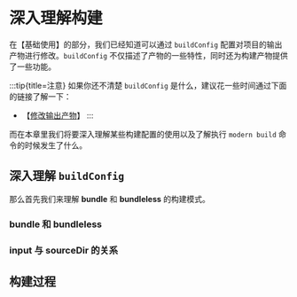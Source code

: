# 深入理解构建

在【基础使用】的部分，我们已经知道可以通过 `buildConfig` 配置对项目的输出产物进行修改。`buildConfig` 不仅描述了产物的一些特性，同时还为构建产物提供了一些功能。

:::tip{title=注意}
如果你还不清楚 `buildConfig` 是什么，建议花一些时间通过下面的链接了解一下：

* 【[修改输出产物](/zh/guide/modify-output-product)】
:::

而在本章里我们将要深入理解某些构建配置的使用以及了解执行 `modern build` 命令的时候发生了什么。

## 深入理解 `buildConfig`

那么首先我们来理解 **bundle** 和 **bundleless** 的构建模式。

### bundle 和 bundleless

### input 与 sourceDir 的关系

## 构建过程

